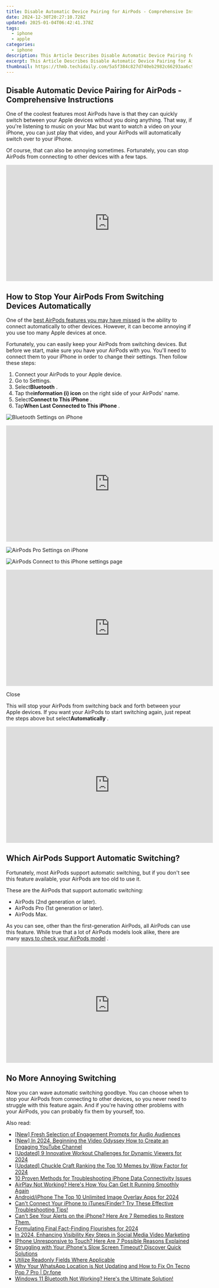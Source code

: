 ```yaml
---
title: Disable Automatic Device Pairing for AirPods - Comprehensive Instructions
date: 2024-12-30T20:27:10.728Z
updated: 2025-01-04T06:42:41.378Z
tags:
  - iphone
  - apple
categories:
  - iphone
description: This Article Describes Disable Automatic Device Pairing for AirPods - Comprehensive Instructions
excerpt: This Article Describes Disable Automatic Device Pairing for AirPods - Comprehensive Instructions
thumbnail: https://thmb.techidaily.com/5a5f384c827d740eb2982c66293aa6c9bc671df021cb53f6fa2aeac5cd13c6bc.jpg
---
```


## Disable Automatic Device Pairing for AirPods - Comprehensive Instructions

 One of the coolest features most AirPods have is that they can quickly switch between your Apple devices without you doing anything. That way, if you're listening to music on your Mac but want to watch a video on your iPhone, you can just play that video, and your AirPods will automatically switch over to your iPhone.

 Of course, that can also be annoying sometimes. Fortunately, you can stop AirPods from connecting to other devices with a few taps.

<!-- affiliate ads begin -->
<iframe width="560" height="315" src="https://www.youtube.com/embed/Hpne0zPsZwU?si=yN5QDsG_WLb_Y3u-" title="YouTube video player" frameborder="0" allow="accelerometer; autoplay; clipboard-write; encrypted-media; gyroscope; picture-in-picture; web-share" referrerpolicy="strict-origin-when-cross-origin" allowfullscreen></iframe>
<!-- affiliate ads end -->

## How to Stop Your AirPods From Switching Devices Automatically

 One of the [best AirPods features you may have missed](http://www.makeuseof.com/airpods-features-might-have-missed/) is the ability to connect automatically to other devices. However, it can become annoying if you use too many Apple devices at once.

 Fortunately, you can easily keep your AirPods from switching devices. But before we start, make sure you have your AirPods with you. You'll need to connect them to your iPhone in order to change their settings. Then follow these steps:

1. Connect your AirPods to your Apple device.
2. Go to Settings.
3. Select**Bluetooth** .
4. Tap the**information (i) icon** on the right side of your AirPods' name.
5. Select**Connect to This iPhone** .
6. Tap**When Last Connected to This iPhone** .

![Bluetooth Settings on iPhone](https://static1.makeuseofimages.com/wordpress/wp-content/uploads/2023/07/bluetooth-settings-iphone.jpeg)

<!-- affiliate ads begin -->
<iframe width="560" height="315" src="https://www.youtube.com/embed/zAzTErKy6h8?si=vi5z3M9_7fW6qiAJ" title="YouTube video player" frameborder="0" allow="accelerometer; autoplay; clipboard-write; encrypted-media; gyroscope; picture-in-picture; web-share" referrerpolicy="strict-origin-when-cross-origin" allowfullscreen></iframe>
<!-- affiliate ads end -->

![AirPods Pro Settings on iPhone](https://static1.makeuseofimages.com/wordpress/wp-content/uploads/2023/07/airpods-pro-settings-on-iphone.jpeg)

![AirPods Connect to this iPhone settings page](https://static1.makeuseofimages.com/wordpress/wp-content/uploads/2023/07/airpods-connect-to-this-iphone-feature.jpeg)

<!-- affiliate ads begin -->
<iframe width="560" height="315" src="https://www.youtube.com/embed/SgRVYjqB70s?si=My_2cDvJVdincQRu" title="YouTube video player" frameborder="0" allow="accelerometer; autoplay; clipboard-write; encrypted-media; gyroscope; picture-in-picture; web-share" referrerpolicy="strict-origin-when-cross-origin" allowfullscreen></iframe>
<!-- affiliate ads end -->

Close

 This will stop your AirPods from switching back and forth between your Apple devices. If you want your AirPods to start switching again, just repeat the steps above but select**Automatically** .

<!-- affiliate ads begin -->
<iframe width="560" height="315" src="https://www.youtube.com/embed/97ydpSmzTJw?si=tFcelmtQX4u-b3u5" title="YouTube video player" frameborder="0" allow="accelerometer; autoplay; clipboard-write; encrypted-media; gyroscope; picture-in-picture; web-share" referrerpolicy="strict-origin-when-cross-origin" allowfullscreen></iframe>
<!-- affiliate ads end -->

## Which AirPods Support Automatic Switching?

 Fortunately, most AirPods support automatic switching, but if you don't see this feature available, your AirPods are too old to use it.

These are the AirPods that support automatic switching:

* AirPods (2nd generation or later).
* AirPods Pro (1st generation or later).
* AirPods Max.

 As you can see, other than the first-generation AirPods, all AirPods can use this feature. While true that a lot of AirPods models look alike, there are many [ways to check your AirPods model](https://www.makeuseof.com/how-to-check-airpods-model/) .

<!-- affiliate ads begin -->
<iframe width="560" height="315" src="https://www.youtube.com/embed/YfEPmG_O6F8?si=93ZTVtH_zjFRz5eh" title="YouTube video player" frameborder="0" allow="accelerometer; autoplay; clipboard-write; encrypted-media; gyroscope; picture-in-picture; web-share" referrerpolicy="strict-origin-when-cross-origin" allowfullscreen></iframe>
<!-- affiliate ads end -->

## No More Annoying Switching

 Now you can wave automatic switching goodbye. You can choose when to stop your AirPods from connecting to other devices, so you never need to struggle with this feature again. And if you're having other problems with your AirPods, you can probably fix them by yourself, too.

<ins class="adsbygoogle"
     style="display:block"
     data-ad-format="autorelaxed"
     data-ad-client="ca-pub-7571918770474297"
     data-ad-slot="1223367746"></ins>

<ins class="adsbygoogle"
     style="display:block"
     data-ad-client="ca-pub-7571918770474297"
     data-ad-slot="8358498916"
     data-ad-format="auto"
     data-full-width-responsive="true"></ins>

<span class="atpl-alsoreadstyle">Also read:</span>
<div><ul>
<li><a href="https://some-techniques.techidaily.com/new-fresh-selection-of-engagement-prompts-for-audio-audiences/"><u>[New] Fresh Selection of Engagement Prompts for Audio Audiences</u></a></li>
<li><a href="https://youtube-sure.techidaily.com/n-2024-beginning-the-video-odyssey-how-to-create-an-engaging-youtube-channel/"><u>[New] In 2024, Beginning the Video Odyssey How to Create an Engaging YouTube Channel</u></a></li>
<li><a href="https://youtube-data.techidaily.com/ed-9-innovative-workout-challenges-for-dynamic-viewers-for-2024/"><u>[Updated] 9 Innovative Workout Challenges for Dynamic Viewers for 2024</u></a></li>
<li><a href="https://fox-access.techidaily.com/updated-chuckle-craft-ranking-the-top-10-memes-by-wow-factor-for-2024/"><u>[Updated] Chuckle Craft Ranking the Top 10 Memes by Wow Factor for 2024</u></a></li>
<li><a href="https://fox-that.techidaily.com/10-proven-methods-for-troubleshooting-iphone-data-connectivity-issues/"><u>10 Proven Methods for Troubleshooting iPhone Data Connectivity Issues</u></a></li>
<li><a href="https://fox-that.techidaily.com/1721473416663-airplay-not-working-heres-how-you-can-get-it-running-smoothly-again/"><u>AirPlay Not Working? Here's How You Can Get It Running Smoothly Again</u></a></li>
<li><a href="https://article-helps.techidaily.com/androidiphone-the-top-10-unlimited-image-overlay-apps-for-2024/"><u>Android/iPhone The Top 10 Unlimited Image Overlay Apps for 2024</u></a></li>
<li><a href="https://fox-that.techidaily.com/1721458454907-cant-connect-your-iphone-to-itunesfinder-try-these-effective-troubleshooting-tips/"><u>Can't Connect Your iPhone to iTunes/Finder? Try These Effective Troubleshooting Tips!</u></a></li>
<li><a href="https://fox-that.techidaily.com/1721456107325-cant-see-your-alerts-on-the-iphone-here-are-7-remedies-to-restore-them/"><u>Can't See Your Alerts on the iPhone? Here Are 7 Remedies to Restore Them.</u></a></li>
<li><a href="https://youtube-web.techidaily.com/lating-final-fact-finding-flourishes-for-2024/"><u>Formulating Final Fact-Finding Flourishes for 2024</u></a></li>
<li><a href="https://facebook-video-recording.techidaily.com/in-2024-enhancing-visibility-key-steps-in-social-media-video-marketing/"><u>In 2024, Enhancing Visibility Key Steps in Social Media Video Marketing</u></a></li>
<li><a href="https://fox-that.techidaily.com/1721470682453-iphone-unresponsive-to-touch-here-are-7-possible-reasons-explained/"><u>IPhone Unresponsive to Touch? Here Are 7 Possible Reasons Explained</u></a></li>
<li><a href="https://fox-that.techidaily.com/1721476268960-struggling-with-your-iphones-slow-screen-timeout-discover-quick-solutions/"><u>Struggling with Your iPhone's Slow Screen Timeout? Discover Quick Solutions</u></a></li>
<li><a href="https://fox-that.techidaily.com/1721475940731-utilize-readonly-fields-where-applicable/"><u>Utilize Readonly Fields Where Applicable</u></a></li>
<li><a href="https://location-social.techidaily.com/why-your-whatsapp-location-is-not-updating-and-how-to-fix-on-tecno-pop-7-pro-drfone-by-drfone-virtual-android/"><u>Why Your WhatsApp Location is Not Updating and How to Fix On Tecno Pop 7 Pro | Dr.fone</u></a></li>
<li><a href="https://sound-issues.techidaily.com/1723014969593-windows-11-bluetooth-not-working-heres-the-ultimate-solution/"><u>Windows 11 Bluetooth Not Working? Here's the Ultimate Solution!</u></a></li>
</ul></div>

